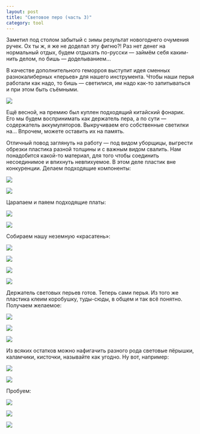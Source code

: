 ```yaml
---
layout: post
title: "Световое перо (часть 3)"
category: tool
---
```

Заметил под столом забытый с зимы результат новогоднего очумения ручек. Ох ты ж, я же не доделал эту фигню?! Раз нет денег на нормальный отдых, будем отдыхать по-русски — займём себя каким-нить делом, nо бишь — доделыванием...

В качестве дополнительного геморроя выступит идея сменных разнокалиберных «перьев» для нашего инструмента. Чтобы наши перья работали как надо, то бишь — светилися, им надо как-то запитываться и при этом быть съёмными.

![](https://pics.livejournal.com/quillcraft/pic/000y92pf)

Ещё весной, на премию был куплен подходящий китайский фонарик. Его мы будем воспринимать как держатель пера, а по сути — содержатель аккумуляторов. Выкручиваем его собственные светилки на... Впрочем, можете оставить их на память.

Отличный повод заглянуть на работу — под видом уборщицы, выгрести обрезки пластика разной толщины и с важным видом свалить. Нам понадобится какой-то материал, для того чтобы соединить несоединимое и впихнуть невпихуемое. В этом деле пластик вне конкуренции. Делаем подходящие компоненты:

![](https://pics.livejournal.com/quillcraft/pic/000yafb2)

![](https://pics.livejournal.com/quillcraft/pic/000ybeax)

Царапаем и паяем подходящие платы:

![](https://pics.livejournal.com/quillcraft/pic/000ycpch)

![](https://pics.livejournal.com/quillcraft/pic/000yh7kd)

Собираем нашу неземную «красатень»:

![](https://pics.livejournal.com/quillcraft/pic/000ydkdz)

![](https://pics.livejournal.com/quillcraft/pic/000yeds1)

![](https://pics.livejournal.com/quillcraft/pic/000yf8s0)

![](https://pics.livejournal.com/quillcraft/pic/000yg6kg)

Держатель световых перьев готов. Теперь сами перья. Из того же пластика клеим коробушку, туды-сюды, в общем и так всё понятно. Получаем желаемое:

![](https://pics.livejournal.com/quillcraft/pic/000yk5t9)

![](https://pics.livejournal.com/quillcraft/pic/000yphk8)

![](https://pics.livejournal.com/quillcraft/pic/000yqd1f)

Из всяких остатков можно нафигачить разного рода световые пёрышки, каламчики, кисточки, называйте как угодно. Ну вот, например:

![](https://pics.livejournal.com/quillcraft/pic/000yrte8)

![](https://pics.livejournal.com/quillcraft/pic/000ysg1x)

Пробуем:

![](https://pics.livejournal.com/quillcraft/pic/000ytwxf)

![](https://pics.livejournal.com/quillcraft/pic/000ywd4d)

![](https://pics.livejournal.com/quillcraft/pic/000yxetp)
